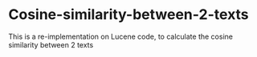 # Cosine-similarity-between-2-texts
This is a re-implementation on Lucene code, to calculate the cosine similarity between 2 texts
